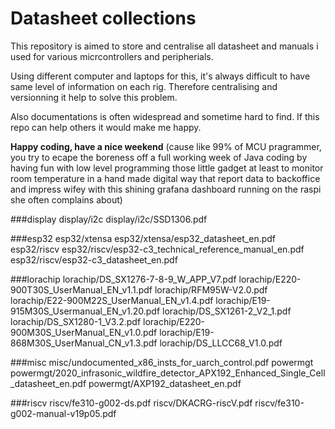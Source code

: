 # Datasheet collections

This repository is aimed to store and centralise all datasheet and manuals i used for various micrcontrollers and peripherials.

Using different computer and laptops for this, it's always difficult to have same level of information on each rig. Therefore centralising and versionning it help to solve this problem.

Also documentations is often widespread and sometime hard to find. If this repo can help others it would make me happy.

**Happy coding, have a nice weekend** (cause like 99% of MCU pragrammer, you try to ecape the boreness off a full working week of Java coding by having fun with low level programming those little gadget at least to monitor room temperature in a hand made digital way that report data to backoffice and impress wifey with this shining grafana dashboard running on the raspi she often complains about)  


###display
display/i2c
display/i2c/SSD1306.pdf

###esp32
esp32/xtensa
esp32/xtensa/esp32_datasheet_en.pdf
esp32/riscv
esp32/riscv/esp32-c3_technical_reference_manual_en.pdf
esp32/riscv/esp32-c3_datasheet_en.pdf

###lorachip
lorachip/DS_SX1276-7-8-9_W_APP_V7.pdf
lorachip/E220-900T30S_UserManual_EN_v1.1.pdf
lorachip/RFM95W-V2.0.pdf
lorachip/E22-900M22S_UserManual_EN_v1.4.pdf
lorachip/E19-915M30S_Usermanual_EN_v1.20.pdf
lorachip/DS_SX1261-2_V2_1.pdf
lorachip/DS_SX1280-1_V3.2.pdf
lorachip/E220-900M30S_UserManual_EN_v1.0.pdf
lorachip/E19-868M30S_UserManual_CN_v1.3.pdf
lorachip/DS_LLCC68_V1.0.pdf

###misc
misc/undocumented_x86_insts_for_uarch_control.pdf
powermgt
powermgt/2020_infrasonic_wildfire_detector_APX192_Enhanced_Single_Cell_datasheet_en.pdf
powermgt/AXP192_datasheet_en.pdf

###riscv
riscv/fe310-g002-ds.pdf
riscv/DKACRG-riscV.pdf
riscv/fe310-g002-manual-v19p05.pdf
